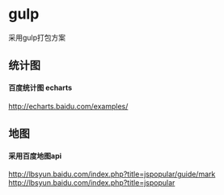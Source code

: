 # gulp 
采用gulp打包方案 

## 统计图
#### 百度统计图 echarts   
http://echarts.baidu.com/examples/

## 地图
#### 采用百度地图api   
http://lbsyun.baidu.com/index.php?title=jspopular/guide/mark  
http://lbsyun.baidu.com/index.php?title=jspopular 

